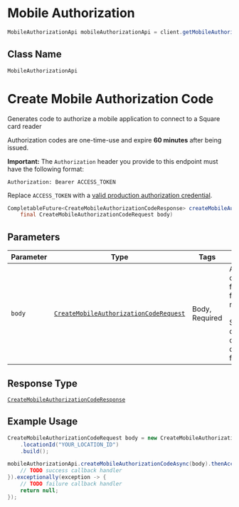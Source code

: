 # Mobile Authorization

```java
MobileAuthorizationApi mobileAuthorizationApi = client.getMobileAuthorizationApi();
```

## Class Name

`MobileAuthorizationApi`


# Create Mobile Authorization Code

Generates code to authorize a mobile application to connect to a Square card reader

Authorization codes are one-time-use and expire __60 minutes__ after being issued.

__Important:__ The `Authorization` header you provide to this endpoint must have the following format:

```
Authorization: Bearer ACCESS_TOKEN
```

Replace `ACCESS_TOKEN` with a
[valid production authorization credential](https://developer.squareup.com/docs/build-basics/access-tokens).

```java
CompletableFuture<CreateMobileAuthorizationCodeResponse> createMobileAuthorizationCodeAsync(
    final CreateMobileAuthorizationCodeRequest body)
```

## Parameters

| Parameter | Type | Tags | Description |
|  --- | --- | --- | --- |
| `body` | [`CreateMobileAuthorizationCodeRequest`](/doc/models/create-mobile-authorization-code-request.md) | Body, Required | An object containing the fields to POST for the request.<br><br>See the corresponding object definition for field details. |

## Response Type

[`CreateMobileAuthorizationCodeResponse`](/doc/models/create-mobile-authorization-code-response.md)

## Example Usage

```java
CreateMobileAuthorizationCodeRequest body = new CreateMobileAuthorizationCodeRequest.Builder()
    .locationId("YOUR_LOCATION_ID")
    .build();

mobileAuthorizationApi.createMobileAuthorizationCodeAsync(body).thenAccept(result -> {
    // TODO success callback handler
}).exceptionally(exception -> {
    // TODO failure callback handler
    return null;
});
```

